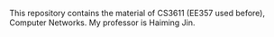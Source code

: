 This repository contains the material of CS3611 (EE357 used before), Computer Networks. 
My professor is Haiming Jin.
